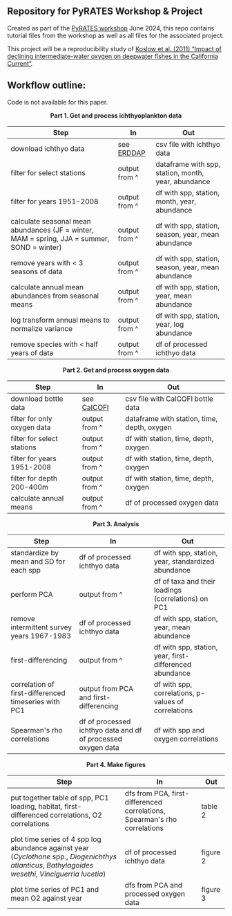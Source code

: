 ## Repository for PyRATES Workshop & Project

Created as part of the [PyRATES workshop](https://linked.earth/FROGS) June 2024, this repo contains tutorial files from the workshop as well as all files for the associated project.

This project will be a reproducibility study of [Koslow et al. (2011) “Impact of declining intermediate-water oxygen on deepwater fishes in the California Current”](https://www.researchgate.net/publication/263583233_Impact_of_declining_intermediate-water_oxygen_on_deepwater_fishes_in_the_California_Current).


## Workflow outline:

Code is not available for this paper.

<p align="center">
<b>Part 1. Get and process ichthyoplankton data</b>
</p>

| Step | In | Out |
| --------------------- | --------------------- | --------------------- |
| download ichthyo data | see [ERDDAP](https://coastwatch.pfeg.noaa.gov/erddap/tabledap/erdCalCOFItows.html) | csv file with ichthyo data |
| filter for select stations | output from ^ | dataframe with spp, station, month, year, abundance |
| filter for years 1951-2008 | output from ^ | df with spp, station, month, year, abundance |
| calculate seasonal mean abundances (JF = winter, MAM = spring, JJA = summer, SOND = winter) | output from ^ | df with spp, station, season, year, mean abundance |
| remove years with < 3 seasons of data | output from ^ | df with spp, station, season, year, mean abundance |
| calculate annual mean abundances from seasonal means | output from ^ | df with spp, station, year, mean abundance |
| log transform annual means to normalize variance | output from ^ | df with spp, station, year, log abundance |
| remove species with < half years of data | output from ^ | df of processed ichthyo data |

<p align="center">
<b>Part 2. Get and process oxygen data</b>
</p>

| Step | In | Out |
| --------------------- | --------------------- | --------------------- |
| download bottle data | see [CalCOFI](https://calcofi.org/data/oceanographic-data/bottle-database/) | csv file with CalCOFI bottle data |
| filter for only oxygen data | output from ^ | dataframe with station, time, depth, oxygen |
| filter for select stations | output from ^ | df with station, time, depth, oxygen |
| filter for years 1951-2008 | output from ^ | df with station, time, depth, oxygen |
| filter for depth 200-400m | output from ^ | df with station, time, depth, oxygen |
| calculate annual means | output from ^ | df of processed oxygen data |

<p align="center">
<b>Part 3. Analysis</b>
</p>

| Step | In | Out |
| --------------------- | --------------------- | --------------------- |
| standardize by mean and SD for each spp | df of processed ichthyo data | df with spp, station, year, standardized abundance |
| perform PCA | output from ^ | df of taxa and their loadings (correlations) on PC1 |
| remove intermittent survey years 1967-1983 | df of processed ichthyo data | df with spp, station, year, mean abundance |
| first-differencing | output from ^ | df with spp, station, year, first-differenced abundance |
| correlation of first-differenced timeseries with PC1 | output from PCA and first-differencing | df with spp, correlations, p-values of correlations |
| Spearman's rho correlations | df of processed ichthyo data and df of processed oxygen data | df with spp and oxygen correlations |

<p align="center">
<b>Part 4. Make figures</b>
</p>

| Step | In | Out |
| --------------------- | ------------------------ | --------------------- |
| put together table of spp, PC1 loading, habitat, first-differenced correlations, O2 correlations | dfs from PCA, first-differenced correlations, Spearman's rho correlations | table 2 |
| plot time series of 4 spp log abundance against year (_Cyclothone_ spp., _Diogenichthys atlanticus_, _Bathylagoides wesethi_, _Vinciguerria lucetia_) | df of processed ichthyo data | figure 2 |
| plot time series of PC1 and mean O2 against year | dfs from PCA and processed oxygen data | figure 3 |
